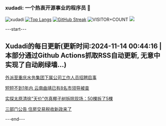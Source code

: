 ### xudadi: 一个热衷开源事业的程序员 👋

![xudadi](https://github-readme-stats-git-masterorgs-github-readme-stats-team.vercel.app/api?username=xudadi)
[![Top Langs](https://github-readme-stats.vercel.app/api/top-langs/?username=xudadi)](https://github.com/anuraghazra/github-readme-stats)
[![GitHub Streak](https://streak-stats.demolab.com?user=xudadi&locale=zh_Hans)](https://git.io/streak-stats)
![VISITOR+COUNT](https://komarev.com/ghpvc/?username=xudadi&label=VISITOR+COUNT)
![](https://raw.githubusercontent.com/xudadi/xudadi/main/assets/github-contribution-grid-snake.svg)


---start---

## Xudadi的每日更新(更新时间:2024-11-14 00:44:16 | 本部分通过Github Actions抓取RSS自动更新, 无意中实现了自动刷绿墙...)

[外派至重庆水务集团下属公司工作人员招聘启事](https://www.gongkaoleida.com/article/2192598)

[短短不到1年内 云南曲靖已有8名市领导被查](https://m.163.com/news/article/JGTB1KR60514CDBK.html)

[实探太原清徐"天价"仿真椰子树拆除现场：50棵拆了5棵](https://m.163.com/news/article/JGSV1SDT055690HN.html)

[三部门公告 住房交易税收新政来了](https://m.163.com/news/article/JGT37MI7000189PS.html)

---end---
